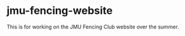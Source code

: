 jmu-fencing-website
===================

This is for working on the JMU Fencing Club website over the summer.
